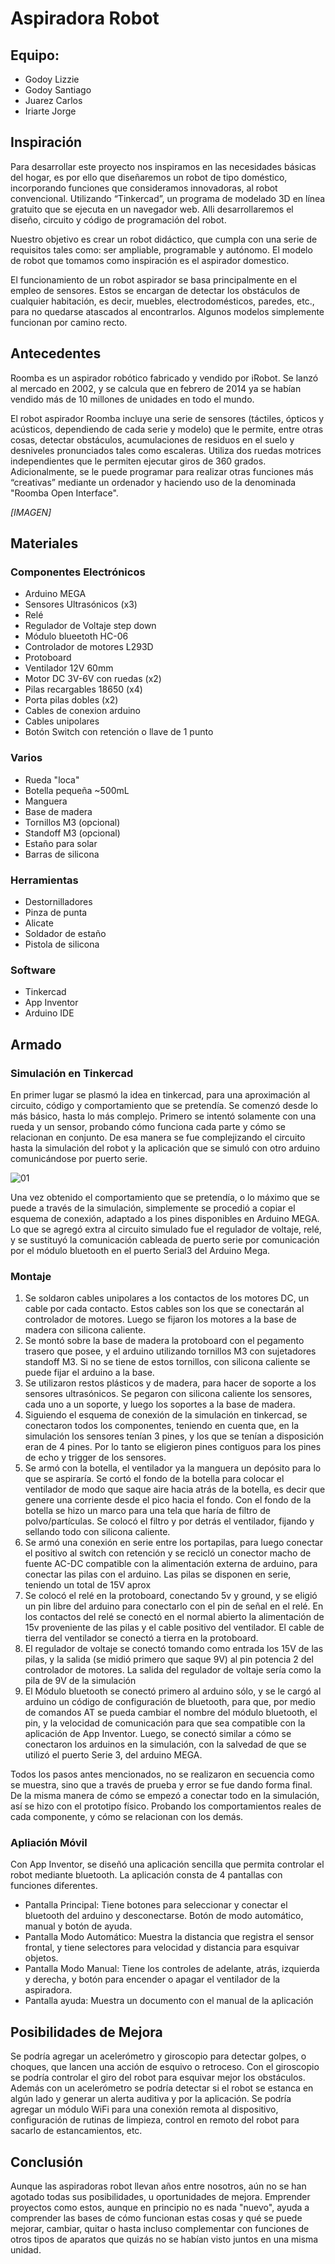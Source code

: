 # Aspiradora Robot

## Equipo:
* Godoy Lizzie
* Godoy Santiago
* Juarez Carlos
* Iriarte Jorge

## Inspiración
Para desarrollar  este proyecto nos inspiramos en las necesidades básicas del hogar, es por ello que diseñaremos un robot de tipo doméstico, incorporando funciones  que consideramos innovadoras, al robot convencional. Utilizando “Tinkercad”, un programa de modelado 3D en línea gratuito que se ejecuta en un navegador web. Alli desarrollaremos el diseño, circuito y código de programación del robot.

Nuestro objetivo es crear un robot didáctico, que cumpla con una serie de requisitos tales como: ser ampliable, programable y autónomo. El modelo de robot que tomamos como inspiración es el aspirador domestico.

El funcionamiento de un robot aspirador se basa principalmente en el empleo de sensores. Estos se encargan de detectar los obstáculos de cualquier habitación, es decir, muebles, electrodomésticos, paredes, etc., para no quedarse atascados al encontrarlos. Algunos modelos simplemente funcionan por camino recto.

## Antecedentes
Roomba es un aspirador robótico fabricado y vendido por iRobot. Se lanzó al mercado en 2002, y se calcula que en febrero de 2014 ya se habían vendido más de 10 millones de unidades en todo el mundo.

El robot aspirador Roomba incluye una serie de sensores (táctiles, ópticos y acústicos, dependiendo de cada serie y modelo) que le permite, entre otras cosas, detectar obstáculos, acumulaciones de residuos en el suelo y desniveles pronunciados tales como escaleras. Utiliza dos ruedas motrices independientes que le permiten ejecutar giros de 360 grados. Adicionalmente, se le puede programar para realizar otras funciones más “creativas” mediante un ordenador y haciendo uso de la denominada "Roomba Open Interface".

*[IMAGEN]*

## Materiales

### Componentes Electrónicos
* Arduino MEGA
* Sensores Ultrasónicos (x3)
* Relé
* Regulador de Voltaje step down
* Módulo blueetoth HC-06
* Controlador de motores L293D
* Protoboard
* Ventilador 12V 60mm
* Motor DC 3V-6V con ruedas (x2)
* Pilas recargables 18650 (x4)
* Porta pilas dobles (x2)
* Cables de conexion arduino
* Cables unipolares
* Botón Switch con retención o llave de 1 punto

### Varios
* Rueda "loca"
* Botella pequeña ~500mL
* Manguera
* Base de madera
* Tornillos M3 (opcional)
* Standoff M3 (opcional)
* Estaño para solar
* Barras de silicona

### Herramientas
* Destornilladores
* Pinza de punta
* Alicate
* Soldador de estaño
* Pistola de silicona

### Software
* Tinkercad
* App Inventor
* Arduino IDE

## Armado

### Simulación en Tinkercad

En primer lugar se plasmó la idea en tinkercad, para una aproximación al circuito, código y comportamiento que se pretendía. Se comenzó desde lo más básico, hasta lo más complejo. Primero se intentó solamente con una rueda y un sensor, probando cómo funciona cada parte y cómo se relacionan en conjunto. De esa manera se fue complejizando el circuito hasta la simulación del robot y la aplicación que se simuló con otro arduino comunicándose por puerto serie.

![01](Imagenes/Tinkercad_Circuito.png)

Una vez obtenido el comportamiento que se pretendía, o lo máximo que se puede a través de la simulación, simplemente se procedió a copiar el esquema de conexión, adaptado a los pines disponibles en Arduino MEGA. Lo que se agregó extra al circuito simulado fue el regulador de voltaje, relé, y se sustituyó la comunicación cableada de puerto serie por comunicación por el módulo bluetooth en el puerto Serial3 del Arduino Mega.

### Montaje

1) Se soldaron cables unipolares a los contactos de los motores DC, un cable por cada contacto. Estos cables son los que se conectarán al controlador de motores. Luego se fijaron los motores a la base de madera con silicona caliente. 
2) Se montó sobre la base de madera la protoboard con el pegamento trasero que posee, y el arduino utilizando tornillos M3 con sujetadores standoff M3. Si no se tiene de estos tornillos, con silicona caliente se puede fijar el arduino a la base.
3) Se utilizaron restos plásticos y de madera, para hacer de soporte a los sensores ultrasónicos. Se pegaron con silicona caliente los sensores, cada uno a un soporte, y luego los soportes a la base de madera.
4) Siguiendo el esquema de conexión de la simulación en tinkercad, se conectaron todos los componentes, teniendo en cuenta que, en la simulación los sensores tenían 3 pines, y los que se tenían a disposición eran de 4 pines. Por lo tanto se eligieron pines contiguos para los pines de echo y trigger de los sensores.
5) Se armó con la botella, el ventilador ya la manguera un depósito para lo que se aspiraría. Se cortó el fondo de la botella para colocar el ventilador de modo que saque aire hacia atrás de la botella, es decir que genere una corriente desde el pico hacia el fondo. Con el fondo de la botella se hizo un marco para una tela que haría de filtro de polvo/partículas. Se colocó el filtro y por detrás el ventilador, fijando y sellando todo con silicona caliente.
6) Se armó una conexión en serie entre los portapilas, para luego conectar el positivo al switch con retención y se recicló un conector macho de fuente AC-DC compatible con la alimentación externa de arduino, para conectar las pilas con el arduino. Las pilas se disponen en serie, teniendo un total de 15V aprox
7) Se colocó el relé en la protoboard, conectando 5v y ground, y se eligió un pin libre del arduino para conectarlo con el pin de señal en el relé. En los contactos del relé se conectó en el normal abierto la alimentación de 15v proveniente de las pilas y el cable positivo del ventilador. El cable de tierra del ventilador se conectó a tierra en la protoboard.
8) El regulador de voltaje se conectó tomando como entrada los 15V de las pilas, y la salida (se midió primero que saque 9V) al pin potencia 2 del controlador de motores. La salida del regulador de voltaje sería como la pila de 9V de la simulación
9) El Módulo bluetooth se conectó primero al arduino sólo, y se le cargó al arduino un código de configuración de bluetooth, para que, por medio de comandos AT se pueda cambiar el nombre del módulo bluetooth, el pin, y la velocidad de comunicación para que sea compatible con la aplicación de App Inventor. Luego, se conectó similar a cómo se conectaron los arduinos en la simulación, con la salvedad de que se utilizó el puerto Serie 3, del arduino MEGA.

Todos los pasos antes mencionados, no se realizaron en secuencia como se muestra, sino que a través de prueba y error se fue dando forma final. De la misma manera de cómo se empezó a conectar todo en la simulación, así se hizo con el prototipo físico. Probando los comportamientos reales de cada componente, y cómo se relacionan con los demás.

### Apliación Móvil

Con App Inventor, se diseñó una aplicación sencilla que permita controlar el robot mediante bluetooth. La aplicación consta de 4 pantallas con funciones diferentes.

* Pantalla Principal: Tiene botones para seleccionar y conectar el bluetooth del arduino y desconectarse. Botón de modo automático, manual y botón de ayuda.
* Pantalla Modo Automático: Muestra la distancia que registra el sensor frontal, y tiene selectores para velocidad y distancia para esquivar objetos.
* Pantalla Modo Manual: Tiene los controles de adelante, atrás, izquierda y derecha, y botón para encender o apagar el ventilador de la aspiradora.
* Pantalla ayuda: Muestra un documento con el manual de la aplicación

## Posibilidades de Mejora
Se podría agregar un acelerómetro y giroscopio para detectar golpes, o choques, que lancen una acción de esquivo o retroceso. Con el giroscopio se podría controlar el giro del robot para esquivar mejor los obstáculos. Además con un acelerómetro se podría detectar si el robot se estanca en algún lado y generar un alerta auditiva y por la aplicación. Se podría agregar un módulo WiFi para una conexión remota al dispositivo, configuración de rutinas de limpieza, control en remoto del robot para sacarlo de estancamientos, etc.

## Conclusión

Aunque las aspiradoras robot llevan años entre nosotros, aún no se han agotado todas sus posibilidades, u oportunidades de mejora. Emprender proyectos como estos, aunque en principio no es nada "nuevo", ayuda a comprender las bases de cómo funcionan estas cosas y qué se puede mejorar, cambiar, quitar o hasta incluso complementar con funciones de otros tipos de aparatos que quizás no se habían visto juntos en una misma unidad. 
